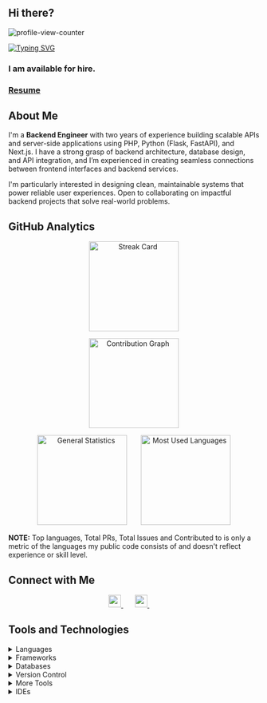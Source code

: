 <h2 align="left"> Hi there? </h2>
<p>
    <img src="https://komarev.com/ghpvc/?username=danielbyiringiro&color=71c7ec&style=flat" alt="profile-view-counter"/>
</p>

<a href="https://github.com/danielbyiringiro">
    <img src="https://readme-typing-svg.demolab.com?font=Lato&weight=500&size=18&duration=3000&pause=50&vCenter=true&multiline=true&width=1000&height=75&lines=%F0%9F%91%A8%F0%9F%8F%BB%E2%80%8D%F0%9F%92%BB+I'm+Daniel+Byiringiro;%F0%9F%A7%92%F0%9F%8F%BB+Backend+Engineer;%F0%9F%91%A9%F0%9F%8F%BC%E2%80%8D%F0%9F%8E%93%40%2C" alt="Typing SVG" />
</a>

### I am available for hire.

### **[Resume](https://drive.google.com/file/d/1jETQt75ElMV2rRstyntMnaOjVJglciNe/view?usp=sharing)**

## About Me

<p> I'm a <b>Backend Engineer</b> with two years of experience building scalable APIs and server-side applications using PHP, Python (Flask, FastAPI), and Next.js. I have a strong grasp of backend architecture, database design, and API integration, and I’m experienced in creating seamless connections between frontend interfaces and backend services. </p>
<p>
     I'm particularly interested in designing clean, maintainable systems that power reliable user experiences. Open to collaborating on impactful backend projects that solve real-world problems. 
</p>

## GitHub Analytics

<p align="center">
    <img height="180em" src="https://streak-stats.demolab.com/?user=danielbyiringiro&theme=algolia&fire=orange&ring=orange&currStreakNum=white&currStreakLabel=deepskyblue" alt="Streak Card"> 
</p>

<p align="center">
    <img height="180cm" src="http://github-profile-summary-cards.vercel.app/api/cards/profile-details?username=danielbyiringiro&theme=algolia" alt="Contribution Graph">
</p>

<p align="center">
    <img height="180em" src="https://github-readme-stats-eight-theta.vercel.app/api?username=danielbyiringiro&show_icons=true&theme=algolia&include_all_commits=true&count_private=true" alt="General Statistics"/>
    &nbsp; &nbsp; &nbsp;
    <img height="180em" src="https://github-readme-stats.vercel.app/api/top-langs/?username=danielbyiringiro&layout=compact&langs_count=8&theme=algolia"/ alt="Most Used Languages">
</p>

<p>
    <b>NOTE:</b> 
    Top languages, Total PRs, Total Issues and Contributed to is only a metric of the languages my public code consists of and doesn't reflect experience or skill level.
<p>

## Connect with Me

<p align="center">
    <a href="https://www.linkedin.com/in/dbyiri/">
        <img src="https://img.shields.io/badge/-Daniel Byiringiro-0077B5?style=flat&logo=Linkedin&logoColor=white" height="25"/>
    </a>
    &nbsp; &nbsp; &nbsp;
    <a href="mailto:daniel.byiringiro@ashesi.edu.gh">
        <img src="https://img.shields.io/badge/-daniel.byiringiro@ashesi.edu.gh-D14836?style=flat&logo=Outlook&logoColor=white" height="25"/>
    </a>
    &nbsp; &nbsp; &nbsp;
</p>

## Tools and Technologies

<details>
<summary>Languages</summary>

<br>

<p>
    <img src="https://skillicons.dev/icons?i=py,java,cpp,c,js,php,html,css"/>
</p>
</details>

<details>
<summary>Frameworks</summary>

<br>

<p>
    <img src="https://skillicons.dev/icons?i=next,react,flask,tailwind"/>
</p>
</details>

<details>
<summary>Databases</summary>

<br>

<p>
    <img src="https://skillicons.dev/icons?i=mysql,postgresql,sqlite"/>
</p>
</details>

<details>
<summary>Version Control</summary>

<br>

<p>
    <img src="https://skillicons.dev/icons?i=git,github"/>
</p>
</details>

<details>
<summary>More Tools</summary>

<br>

<p>
    <img src="https://skillicons.dev/icons?i=figma"/>
</p>
</details>

<details>
<summary>IDEs</summary>

<br>

<p>
    <img src="https://skillicons.dev/icons?i=vscode,pycharm"/>
</p>
</details>
